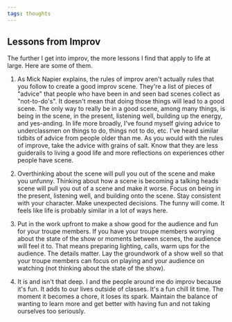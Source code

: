```yaml
---
tags: thoughts
---
```


## Lessons from Improv

The further I get into improv, the more lessons I find that apply to life at large. Here are some of them.

1. As Mick Napier explains, the rules of improv aren't actually rules that you follow to create a good improv scene. They're a list of pieces of "advice" that people who have been in and seen bad scenes collect as "not-to-do's". It doesn't mean that doing those things will lead to a good scene. The only way to really be in a good scene, among many things, is being in the scene, in the present, listening well, building up the energy, and yes-anding. In life more broadly, I've found myself giving advice to underclassmen on things to do, things not to do, etc. I've heard similar tidbits of advice from people older than me. As you would with the rules of improve, take the advice with grains of salt. Know that they are less guiderails to living a good life and more reflections on experiences other people have scene.

2. Overthinking about the scene will pull you out of the scene and make you unfunny. Thinking about how a scene is becoming a talking heads scene will pull you out of a scene and make it worse. Focus on being in the present, listening well, and building onto the scene. Stay consistent with your character. Make unexpected decisions. The funny will come. It feels like life is probably similar in a lot of ways here.

3. Put in the work upfront to make a show good for the audience and fun for your troupe members. If you have your troupe members worrying about the state of the show or moments between scenes, the audience will feel it to. That means preparing lighting, calls, warm ups for the audience. The details matter. Lay the groundwork of a show well so that your troupe members can focus on playing and your audience on watching (not thinking about the state of the show).

4. It is and isn't that deep. I and the people around me do improv because it's fun. It adds to our lives outside of classes. It's a fun chill lit time. The moment it becomes a chore, it loses its spark. Maintain the balance of wanting to learn more and get better with having fun and not taking ourselves too seriously.
